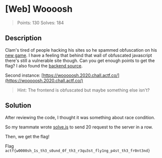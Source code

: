 # [Web] Woooosh

> Points: 130
> Solves: 184

## Description

Clam's tired of people hacking his sites so he spammed obfuscation on his [new game](https://woooosh.2020.chall.actf.co). I have a feeling that behind that wall of obfuscated javascript there's still a vulnerable site though. Can you get enough points to get the flag? I also found the [backend source](index.js).

Second instance: [https://wooooosh.2020.chall.actf.co/](https://wooooosh.2020.chall.actf.co/)

> Hint: The frontend is obfuscated but maybe something else isn't?

## Solution

After reviewing the code, I thought it was something about race condition.

So my teammate wrote [solve.js](solve.js) to send 20 request to the server in a row.

Then, we get the flag!

Flag `actf{w0000sh_1s_th3_s0und_0f_th3_r3qu3st_fly1ng_p4st_th3_fr0nt3nd}`

